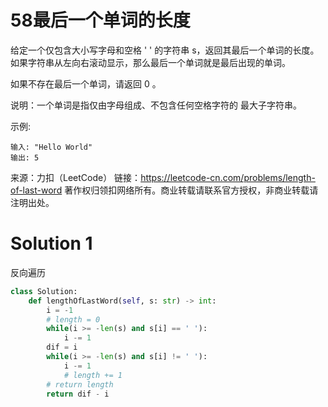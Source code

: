 # 58最后一个单词的长度

给定一个仅包含大小写字母和空格 ' ' 的字符串 s，返回其最后一个单词的长度。如果字符串从左向右滚动显示，那么最后一个单词就是最后出现的单词。

如果不存在最后一个单词，请返回 0 。

说明：一个单词是指仅由字母组成、不包含任何空格字符的 最大子字符串。

示例:
```
输入: "Hello World"
输出: 5
```
来源：力扣（LeetCode）
链接：https://leetcode-cn.com/problems/length-of-last-word
著作权归领扣网络所有。商业转载请联系官方授权，非商业转载请注明出处。

# Solution 1
反向遍历  
``` python
class Solution:
    def lengthOfLastWord(self, s: str) -> int:
        i = -1
        # length = 0
        while(i >= -len(s) and s[i] == ' '):
            i -= 1
        dif = i
        while(i >= -len(s) and s[i] != ' '):
            i -= 1
            # length += 1
        # return length
        return dif - i
```
